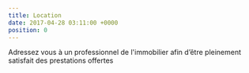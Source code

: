 ```yaml
---
title: Location
date: 2017-04-28 03:11:00 +0000
position: 0
---
```


Adressez vous à un professionnel de l'immobilier afin d’être pleinement satisfait des prestations offertes